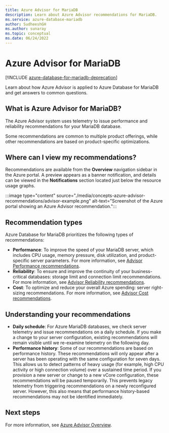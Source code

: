 ```yaml
---
title: Azure Advisor for MariaDB
description: Learn about Azure Advisor recommendations for MariaDB.
ms.service: azure-database-mariadb
author: SudheeshGH
ms.author: sunaray
ms.topic: conceptual
ms.date: 06/24/2022
---
```


# Azure Advisor for MariaDB

[!INCLUDE [azure-database-for-mariadb-deprecation](includes/azure-database-for-mariadb-deprecation.md)]

Learn about how Azure Advisor is applied to Azure Database for MariaDB and get answers to common questions.
## What is Azure Advisor for MariaDB?

The Azure Advisor system uses telemetry to issue performance and reliability recommendations for your MariaDB database.

Some recommendations are common to multiple product offerings, while other recommendations are based on product-specific optimizations.
## Where can I view my recommendations?

Recommendations are available from the **Overview** navigation sidebar in the Azure portal. A preview appears as a banner notification, and details can be viewed in the **Notifications** section located just below the resource usage graphs.

:::image type="content" source="./media/concepts-azure-advisor-recommendations/advisor-example.png" alt-text="Screenshot of the Azure portal showing an Azure Advisor recommendation.":::

## Recommendation types

Azure Database for MariaDB prioritizes the following types of recommendations:
* **Performance**: To improve the speed of your MariaDB server, which includes CPU usage, memory pressure, disk utilization, and product-specific server parameters. For more information, see [Advisor Performance recommendations](/azure/advisor/advisor-performance-recommendations).
* **Reliability**: To ensure and improve the continuity of your business-critical databases: storage limit and connection limit recommendations. For more information, see [Advisor Reliability recommendations](/azure/advisor/advisor-high-availability-recommendations).
* **Cost**: To optimize and reduce your overall Azure spending: server right-sizing recommendations. For more information, see [Advisor Cost recommendations](/azure/advisor/advisor-cost-recommendations).

## Understanding your recommendations

* **Daily schedule**: For Azure MariaDB databases, we check server telemetry and issue recommendations on a daily schedule. If you make a change to your server configuration, existing recommendations will remain visible until we re-examine telemetry on the following day. 
* **Performance history**: Some of our recommendations are based on performance history. These recommendations will only appear after a server has been operating with the same configuration for seven days. This allows us to detect patterns of heavy usage (for example, high CPU activity or high connection volume) over a sustained time period. If you provision a new server or change to a new vCore configuration, these recommendations will be paused temporarily. This prevents legacy telemetry from triggering recommendations on a newly reconfigured server. However, this also means that performance history-based recommendations may not be identified immediately.

## Next steps

For more information, see [Azure Advisor Overview](/azure/advisor/advisor-overview).
